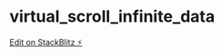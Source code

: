# virtual_scroll_infinite_data

[Edit on StackBlitz ⚡️](https://stackblitz.com/edit/nahgrin-virtual-scroll-table-rxctnw)